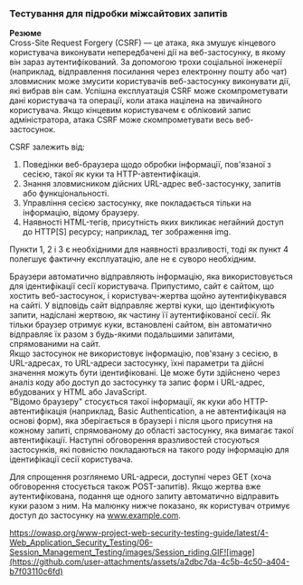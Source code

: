 ### Тестування для підробки міжсайтових запитів

**Резюме**  
Cross-Site Request Forgery (CSRF) — це атака, яка змушує кінцевого користувача виконувати непередбачені дії на веб-застосунку, в якому він зараз аутентифікований. За допомогою трохи соціальної інженерії (наприклад, відправлення посилання через електронну пошту або чат) зловмисник може змусити користувачів веб-застосунку виконувати дії, які вибрав він сам. Успішна експлуатація CSRF може скомпрометувати дані користувача та операції, коли атака націлена на звичайного користувача. Якщо кінцевим користувачем є обліковий запис адміністратора, атака CSRF може скомпрометувати весь веб-застосунок.

CSRF залежить від:

1. Поведінки веб-браузера щодо обробки інформації, пов'язаної з сесією, такої як куки та HTTP-автентифікація.
2. Знання зловмисником дійсних URL-адрес веб-застосунку, запитів або функціональності.
3. Управління сесією застосунку, яке покладається тільки на інформацію, відому браузеру.
4. Наявності HTML-тегів, присутність яких викликає негайний доступ до HTTP[S] ресурсу; наприклад, тег зображення img.

Пункти 1, 2 і 3 є необхідними для наявності вразливості, тоді як пункт 4 полегшує фактичну експлуатацію, але не є суворо необхідним.

Браузери автоматично відправляють інформацію, яка використовується для ідентифікації сесії користувача. Припустимо, сайт є сайтом, що хостить веб-застосунок, і користувач-жертва щойно аутентифікувався на сайті. У відповідь сайт відправляє жертві куки, що ідентифікують запити, надіслані жертвою, як частину її аутентифікованої сесії. Як тільки браузер отримує куки, встановлені сайтом, він автоматично відправляє їх разом з будь-якими подальшими запитами, спрямованими на сайт.  
Якщо застосунок не використовує інформацію, пов'язану з сесією, в URL-адресах, то URL-адреси застосунку, їхні параметри та дійсні значення можуть бути ідентифіковані. Це може бути здійснено через аналіз коду або доступ до застосунку та запис форм і URL-адрес, вбудованих у HTML або JavaScript.  
"Відомо браузеру" стосується такої інформації, як куки або HTTP-автентифікація (наприклад, Basic Authentication, а не автентифікація на основі форм), яка зберігається в браузері і після цього присутня на кожному запиті, спрямованому до області застосунку, яка вимагає такої автентифікації. Наступні обговорення вразливостей стосуються застосунків, які повністю покладаються на такого роду інформацію для ідентифікації сесії користувача.

Для спрощення розглянемо URL-адреси, доступні через GET (хоча обговорення стосується також POST-запитів). Якщо жертва вже аутентифікована, подання ще одного запиту автоматично відправить куки разом з ним. На малюнку нижче показано, як користувач отримує доступ до застосунку на www.example.com.

https://owasp.org/www-project-web-security-testing-guide/latest/4-Web_Application_Security_Testing/06-Session_Management_Testing/images/Session_riding.GIF![image](https://github.com/user-attachments/assets/a2dbc7da-4c5b-4c50-a404-b7f03110c6fd)
